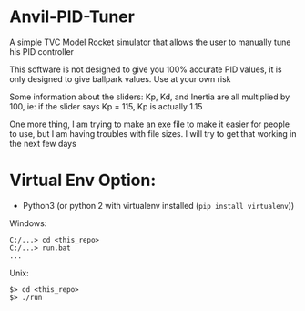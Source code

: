# Anvil-PID-Tuner
A simple TVC Model Rocket simulator that allows the user to manually tune his PID controller

This software is not designed to give you 100% accurate PID values, it is only designed to give ballpark values.
Use at your own risk

Some information about the sliders:
Kp, Kd, and Inertia are all multiplied by 100, ie: if the slider says Kp = 115, Kp is actually 1.15

One more thing, I am trying to make an exe file to make it easier for people to use, but I am having troubles with file sizes.
I will try to get that working in the next few days

# Virtual Env Option:

- Python3  (or python 2 with virtualenv installed (`pip install virtualenv`))

Windows:
```
C:/...> cd <this_repo>
C:/...> run.bat
...
```

Unix:
```
$> cd <this_repo>
$> ./run
```
